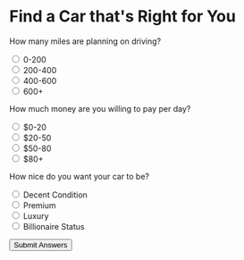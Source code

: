 # Find a Car that's Right for You

<p>How many miles are planning on driving?</p>
<input type="radio" id="0-200" value="a1" name="q1" class="answer">
<label for="0-200">0-200</label><br>
<input type="radio" id="200-400" value="a2" name="q1" class="answer">
<label for="200-400">200-400</label><br>
<input type="radio" id="400-600" value="a3" name="q1" class="answer">
<label for="400-600">400-600</label><br>
<input type="radio" id="600+" value="a4" name="q1" class="answer">
<label for="600+">600+</label><br>

<p>How much money are you willing to pay per day?</p>
<input type="radio" id="0-20" value="a1" name="q2" class="answer">
<label for="0-20">$0-20</label><br>
<input type="radio" id="20-50" value="a2" name="q2" class="answer">
<label for="20-50">$20-50</label><br>
<input type="radio" id="50-80" value="a3" name="q2" class="answer">
<label for="50-80">$50-80</label><br>
<input type="radio" id="80+" value="a4" name="q2" class="answer">
<label for="80-100">$80+</label><br>

<p>How nice do you want your car to be?</p>
<input type="radio" id="decent" value="a1" name="q3" class="answer">
<label for="decent">Decent Condition</label><br>
<input type="radio" id="premium" value="a2" name="q3" class="answer">
<label for="premium">Premium</label><br>
<input type="radio" id="luxury" value="a3" name="q3" class="answer">
<label for="luxury">Luxury</label><br>
<input type="radio" id="billionaire" value="a4" name="q3" class="answer">
<label for="billionaire">Billionaire Status</label><br>

<script>
    function survey() {
        function calculateAnswers() {
            var a1score = 0;
            var a2score = 0;
            var a3score = 0;
            var a4score = 0;
    
            var userAnswers = document.getElementsByClassName("answer");
            for (var i=0; i<userAnswers.length; i++) {
                if (userAnswers[i].checked) {
                    if (userAnswers[i].value == "a1") {
                        a1score = a1score + 1;
                    }
                    if (userAnswers[i].value == "a2") {
                        a2score = a2score + 1;
                    }
                    if (userAnswers[i].value == "a3") {
                        a3score = a3score + 1;
                    }
                    if (userAnswers[i].value == "a4") {
                        a4score = a4score + 1;
                    }
                } 
            }
            return {
                a1score: a1score,
                a2score: a2score,
                a3score: a3score,
                a4score: a4score
            };
        }
        var answers = calculateAnswers();
        var a1score = answers.a1score;
        var a2score = answers.a2score;
        var a3score = answers.a3score;
        var a4score = answers.a4score;
    
        var maxScore = Math.max(a1score, a2score, a3score, a4score);
        var results = document.getElementById("result");
        if (a1score == maxScore) {
            results.innerHTML = "For your trip, we recommend cars on the lower end of our price range. These include the <a href=/cars#taurus>Ford Taurus</a> and <a href=/cars#canyon>GMC Canyon Crew Cab</a>.";
        }
        if (a2score == maxScore) {
            results.innerHTML = "A2 Max Test";
        }
        if (a3score == maxScore) {
            results.innerHTML = "A3 Max Test";
        }
        if (a4score == maxScore) {
            results.innerHTML = "For your trip, you probably would want the very best we have to offer. Some cars for you would be the <a href=/cars#XC60>Volvo XC60</a>, the <a href=/cars#sierra>GMC Sierra 1500 Crew Cab</a>, and the <a href=/cars#mini>MINI Convertible</a>";
        }
    }
</script>

<button onclick="survey()">Submit Answers</button>

<h1 id="result"></h1>
